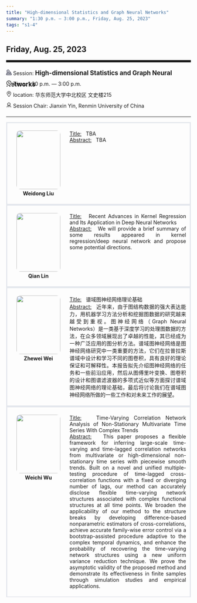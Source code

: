 ```yaml
---
title: "High-dimensional Statistics and Graph Neural Networks"
summary: "1:30 p.m. — 3:00 p.m., Friday, Aug. 25, 2023"
tags: "s1-4"
---
```


Friday, Aug. 25, 2023
------


<hr style="border: 0; border-top: 5px solid;">

<div class="tip">
    <img class="icon" src="/icon/yanjiang.png" />
    Session: <span class="font-bold" style="font-size:120%">High-dimensional Statistics and Graph Neural Networks</span>
</div>

<div class="tip">
    <img class="icon" src="/icon/shizhong.png" />
    Time: 1:30 p.m. — 3:00 p.m.
</div>
<div class="tip">
    <img class="icon" src="/icon/didian.png" />
    location: 华东师范大学中北校区 文史楼215
</div>


<div class="tip">
    <img class="icon" src="/icon/lingdao.png" />
    Session Chair: Jianxin Yin, Renmin University of China
</div>


________________________________________

<div class="row">
    <div class="left">
        <img src="/images/weidong.png" class="avatar" />
        <div class="font-small font-bold">
            <a>
                Weidong Liu
            </a>
        </div>
    </div>
    <div class="right">
        <div class="font-small">
            <u>Title:</u> &nbsp;
            TBA
        </div>
        <div class="content font-small">
            <u>Abstract:</u> &nbsp;
            TBA
        </div>
    </div>
</div>

<div class="row">
    <div class="left">
        <img src="/images/linqian.png" class="avatar" />
        <div class="font-small font-bold">
            <a>
                Qian Lin
            </a>
        </div>
    </div>
    <div class="right">
        <div class="font-small">
            <u>Title:</u> &nbsp;
            Recent Advances in Kernel Regression and Its Application in Deep Neural Networks
        </div>
        <div class="content font-small">
            <u>Abstract:</u> &nbsp;
            We will provide a brief summary of some results appeared in kernel regression/deep neural network and propose some potential directions.
        </div>
    </div>
</div>

<div class="row">
    <div class="left">
        <img src="/images/zhewei.png" class="avatar" />
        <div class="font-small font-bold">
            <a>
                Zhewei Wei
            </a>
        </div>
    </div>
    <div class="right">
        <div class="font-small">
            <u>Title:</u> &nbsp;
            谱域图神经网络理论基础
        </div>
        <div class="content font-small">
            <u>Abstract:</u> &nbsp;
            近年来，由于图结构数据的强大表达能力，用机器学习方法分析和挖掘图数据的研究越来越受到重视。图神经网络（Graph Neural Networks）是一类基于深度学习的处理图数据的方法，在众多领域展现出了卓越的性能，其已经成为一种广泛应用的图分析方法。谱域图神经网络是图神经网络研究中一类重要的方法，它们在拉普拉斯谱域中设计和学习不同的图卷积，具有良好的理论保证和可解释性。本报告拟先介绍图神经网络的任务和一些前沿应用，然后从图傅里叶变换、图卷积的设计和图谱滤波器的多项式近似等方面探讨谱域图神经网络的理论基础，最后将讨论我们在谱域图神经网络所做的一些工作和对未来工作的展望。
        </div>
    </div>
</div>

<div class="row">
    <div class="left">
        <img src="/images/weichi.png" class="avatar" />
        <div class="font-small font-bold">
            <a>
                Weichi Wu
            </a>
        </div>
    </div>
    <div class="right">
        <div class="font-small">
            <u>Title:</u> &nbsp;
            Time-Varying Correlation Network Analysis of Non-Stationary Multivariate Time Series With Complex Trends
        </div>
        <div class="content font-small">
            <u>Abstract:</u> &nbsp;
            This paper proposes a flexible framework for inferring large-scale time-varying and time-lagged correlation networks from multivariate or high-dimensional non-stationary time series with piecewise smooth trends. Built on a novel and unified multiple-testing procedure of time-lagged cross-correlation functions with a fixed or diverging number of lags, our method can accurately disclose flexible time-varying network structures associated with complex functional structures at all time points. We broaden the applicability of our method to the structure breaks by developing difference-based nonparametric estimators of cross-correlations, achieve accurate family-wise error control via a bootstrap-assisted procedure adaptive to the complex temporal dynamics, and enhance the probability of recovering the time-varying network structures using a new uniform variance reduction technique. We prove the asymptotic validity of the proposed method and demonstrate its effectiveness in finite samples through simulation studies and empirical applications.
        </div>
    </div>
</div>

<style>

.tip {
    height: 30px;
    line-height: 30px;
}

.icon {
    width: 15px;
}

.row {
    padding: 10px; 
    height: auto; 
    border-bottom-width: 2px; 
    border-style: solid; 
    border-color: #E4E7ED; 
    padding-bottom: 20px; 
    padding-top: 20px;
    display: flex; 
    text-align: justify;
}

.left {
    min-width: 150px !important;
    text-align: center;
}

.avatar {
    width: 120px;
    height: 160px;
    max-width: 100%;
    border-radius: 10px;
}

.right {
    margin-left: 10px; 
    max-width: 80%;
}


.font-small {
    /* font-size: 16px; */
}

.font-bold {
    font-weight: bold;
}
</style>